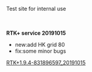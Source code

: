 <span class="markdown-body-normal-header">Test site for internal use
</span>
<br>
<br>
<br>

**RTK+ service 20191015**
- new:add HK grid 80
- fix:some minor bugs

 [RTK+1.9.4-831896597_20191015](https://github.com/datagnss/datagnss.github.io/releases/download/1.9.4/RTK+1.9.4-831896597_20191015_wwwRelease.apk)
